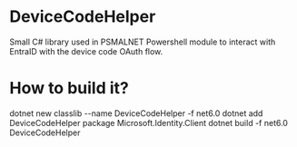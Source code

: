 # DeviceCodeHelper
Small C# library used in PSMALNET Powershell module to interact with EntraID with the device code OAuth flow.

# How to build it?

dotnet new classlib --name DeviceCodeHelper -f net6.0
dotnet add DeviceCodeHelper package Microsoft.Identity.Client
dotnet build -f net6.0 DeviceCodeHelper